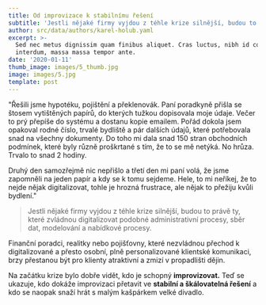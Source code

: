 ```yaml
---
title: Od improvizace k stabilnímu řešení
subtitle: 'Jestli nějaké firmy vyjdou z téhle krize silnější, budou to právě ty, které zvládnou digitalizovat'
author: src/data/authors/karel-holub.yaml
excerpt: >-
  Sed nec metus dignissim quam finibus aliquet. Cras luctus, nibh id consequat
  interdum, massa massa tempor ante.
date: '2020-01-11'
thumb_image: images/5_thumb.jpg
image: images/5.jpg
template: post
---
```


"Řešili jsme hypotéku, pojištění a překlenovák. Paní poradkyně přišla se štosem vytištěných papírů, do kterých tužkou dopisovala moje údaje. Večer to prý přepíše do systému a dostanu kopie emailem. Pořád dokola jsem opakoval rodné číslo, trvalé bydliště a pár dalších údajů, které potřebovala snad na všechny dokumenty. Do toho mi dala snad 150 stran obchodních podmínek, které byly různě proškrtané s tím, že to se mě netýká. No hrůza. Trvalo to snad 2 hodiny.

Druhý den samozřejmě nic nepřišlo a třetí den mi paní volá, že jsme zapomněli na jeden papír a kdy se k tomu sejdeme. 
Hele, to mi neříkej, že to nejde nějak digitalizovat, tohle je hrozná frustrace, ale nějak to přežiju kvůli bydlení."

> Jestli nějaké firmy vyjdou z téhle krize silnější, budou to právě ty, které zvládnou digitalizovat podobné administrativní procesy, sběr dat, modelování a nabídkové procesy. 

Finanční poradci, realitky nebo pojišťovny, které nezvládnou přechod k digitalizované a přesto osobní, plně personalizované klientské komunikaci, brzy přestanou být pro klienty atraktivní a zmizí v propadlišti dějin.

Na začátku krize bylo dobře vidět, kdo je schopný **improvizovat.** Teď se ukazuje, kdo dokáže improvizaci přetavit ve **stabilní a škálovatelná řešení** a kdo se naopak snaží hrát s malým kašpárkem velké divadlo.
